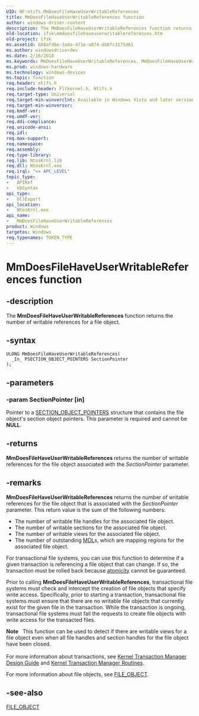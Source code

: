 ```yaml
---
UID: NF:ntifs.MmDoesFileHaveUserWritableReferences
title: MmDoesFileHaveUserWritableReferences function
author: windows-driver-content
description: The MmDoesFileHaveUserWritableReferences function returns the number of writable references for a file object.
old-location: ifsk\mmdoesfilehaveuserwritablereferences.htm
old-project: ifsk
ms.assetid: b88afd6e-3a0a-471e-a874-db8fc3175d61
ms.author: windowsdriverdev
ms.date: 2/16/2018
ms.keywords: MmDoesFileHaveUserWritableReferences, MmDoesFileHaveUserWritableReferences function [Installable File System Drivers], ifsk.mmdoesfilehaveuserwritablereferences, mmref_fb87e0fa-60db-498e-8a17-a1bd366c3df6.xml, ntifs/MmDoesFileHaveUserWritableReferences
ms.prod: windows-hardware
ms.technology: windows-devices
ms.topic: function
req.header: ntifs.h
req.include-header: Fltkernel.h, Ntifs.h
req.target-type: Universal
req.target-min-winverclnt: Available in Windows Vista and later versions of Windows operating systems.
req.target-min-winversvr: 
req.kmdf-ver: 
req.umdf-ver: 
req.ddi-compliance: 
req.unicode-ansi: 
req.idl: 
req.max-support: 
req.namespace: 
req.assembly: 
req.type-library: 
req.lib: NtosKrnl.lib
req.dll: NtosKrnl.exe
req.irql: "<= APC_LEVEL"
topic_type:
-	APIRef
-	kbSyntax
api_type:
-	DllExport
api_location:
-	NtosKrnl.exe
api_name:
-	MmDoesFileHaveUserWritableReferences
product: Windows
targetos: Windows
req.typenames: TOKEN_TYPE
---
```


# MmDoesFileHaveUserWritableReferences function


## -description


The <b>MmDoesFileHaveUserWritableReferences </b>function returns the number of writable references for a file object.


## -syntax


````
ULONG MmDoesFileHaveUserWritableReferences(
  _In_ PSECTION_OBJECT_POINTERS SectionPointer
);
````


## -parameters




### -param SectionPointer [in]

Pointer to a <a href="..\wdm\ns-wdm-_section_object_pointers.md">SECTION_OBJECT_POINTERS</a> structure that contains the file object's section object pointers.  This parameter is required and cannot be <b>NULL</b>.


## -returns



<b>MmDoesFileHaveUserWritableReferences </b>returns the number of writable references for the file object associated with the <i>SectionPointer </i>parameter.




## -remarks



<b>MmDoesFileHaveUserWritableReferences</b> returns the number of writable references for the file object that is associated with the <i>SectionPointer </i>parameter.  This return value is the sum of the following numbers:

<ul>
<li>
 The number of writable file handles for the associated file object.

</li>
<li>
 The number of writable sections for the associated file object.

</li>
<li>
 The number of writable views for the associated file object.

</li>
<li>
 The number of outstanding <a href="..\wdm\ns-wdm-_mdl.md">MDL</a>s, which are mapping regions for the associated file object.

</li>
</ul>
For transactional file systems, you can use this function to determine if a given transaction is referencing a file object that can change.  If so, the transaction must be rolled back because <a href="https://msdn.microsoft.com/b558ace9-b416-4572-ac94-58a083c9d33b">atomicity</a> cannot be guaranteed.

Prior to calling <b>MmDoesFileHaveUserWritableReferences</b>, transactional file systems must check and intercept the creation of file objects that specify write access.  Specifically, prior to starting a transaction, transactional file systems must ensure that there are no writable file objects that currently exist for the given file in the transaction.  While the transaction is ongoing, transactional file systems must fail the requests to create file objects with write access for the transacted files.

<div class="alert"><b>Note</b>   This function can be used to detect if there are writable views for a file object even when all file handles and section handles for the file object have been closed.</div>
<div> </div>
For more information about transactions, see <a href="https://msdn.microsoft.com/b558ace9-b416-4572-ac94-58a083c9d33b">Kernel Transaction Manager Design Guide</a> and <a href="https://msdn.microsoft.com/bdff1ef1-3465-4612-ab15-63e877e5f888">Kernel Transaction Manager Routines</a>.

For more information about file objects, see <a href="..\wdm\ns-wdm-_file_object.md">FILE_OBJECT</a>.




## -see-also

<a href="..\wdm\ns-wdm-_file_object.md">FILE_OBJECT</a>



 

 


